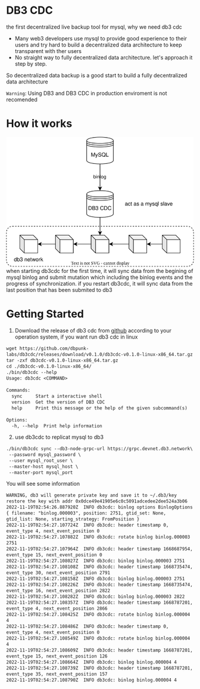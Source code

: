 # DB3 CDC

the first decentralized live backup tool for mysql, why we need db3 cdc
* Many web3 developers use mysql to provide good experience to their users and try hard to build a decentralized data architecture to keep transparent with ther users
* No straight way to fully decentralized data architecture. let's approach it step by step.

So decentralized data backup is a good start to build a fully decentralized data architecture

`Warning`: Using DB3 and DB3 CDC in production enviroment is not recomended

# How it works

![how_it_works](./images/db3_cdc_how_it_works.svg)
when starting db3cdc for the first time, it will sync data from the begining of mysql binlog and submit mutation which including the binlog events and the progress of synchronization. if you restart db3cdc, it will sync data from the last position that has been submited to db3 

# Getting Started

1. Download the release of db3 cdc from [github](https://github.com/dbpunk-labs/db3cdc/releases/tag/v0.1.0) according to your operation system, if you want run db3 cdc in linux 

```shell
wget https://github.com/dbpunk-labs/db3cdc/releases/download/v0.1.0/db3cdc-v0.1.0-linux-x86_64.tar.gz
tar -zxf db3cdc-v0.1.0-linux-x86_64.tar.gz
cd ./db3cdc-v0.1.0-linux-x86_64/
./bin/db3cdc --help
Usage: db3cdc <COMMAND>

Commands:
  sync     Start a interactive shell
  version  Get the version of DB3 CDC
  help     Print this message or the help of the given subcommand(s)

Options:
  -h, --help  Print help information
```
2. use db3cdc to replicat mysql to db3

```
./bin/db3cdc sync --db3-node-grpc-url https://grpc.devnet.db3.network\
 --password mysql_password \
 --user mysql_root_user \
 --master-host mysql_host \
 --master-port mysql_port

```
You will see some information

```2022-11-19T02:54:26.886795Z  INFO db3cdc: find step data {"Position":["binlog.000003",2751]}
WARNING, db3 will generate private key and save it to ~/.db3/key
restore the key with addr 0x0dce49e41905e6c0c5091adcedee2dee524a3b06
2022-11-19T02:54:26.887920Z  INFO db3cdc: binlog options BinlogOptions { filename: "binlog.000003", position: 2751, gtid_set: None, gtid_list: None, starting_strategy: FromPosition }
2022-11-19T02:54:27.107724Z  INFO db3cdc: header timestamp 0, event_type 4, next_event_position 0
2022-11-19T02:54:27.107882Z  INFO db3cdc: rotate binlog binlog.000003 2751
2022-11-19T02:54:27.107964Z  INFO db3cdc: header timestamp 1668687954, event_type 15, next_event_position 0
2022-11-19T02:54:27.108027Z  INFO db3cdc: binlog binlog.000003 2751
2022-11-19T02:54:27.108108Z  INFO db3cdc: header timestamp 1668735474, event_type 30, next_event_position 2791
2022-11-19T02:54:27.108158Z  INFO db3cdc: binlog binlog.000003 2751
2022-11-19T02:54:27.108226Z  INFO db3cdc: header timestamp 1668735474, event_type 16, next_event_position 2822
2022-11-19T02:54:27.108282Z  INFO db3cdc: binlog binlog.000003 2822
2022-11-19T02:54:27.108357Z  INFO db3cdc: header timestamp 1668787201, event_type 4, next_event_position 2866
2022-11-19T02:54:27.108425Z  INFO db3cdc: rotate binlog binlog.000004 4
2022-11-19T02:54:27.108486Z  INFO db3cdc: header timestamp 0, event_type 4, next_event_position 0
2022-11-19T02:54:27.108549Z  INFO db3cdc: rotate binlog binlog.000004 4
2022-11-19T02:54:27.108609Z  INFO db3cdc: header timestamp 1668787201, event_type 15, next_event_position 126
2022-11-19T02:54:27.108664Z  INFO db3cdc: binlog binlog.000004 4
2022-11-19T02:54:27.108739Z  INFO db3cdc: header timestamp 1668787201, event_type 35, next_event_position 157
2022-11-19T02:54:27.108790Z  INFO db3cdc: binlog binlog.000004 4
```








